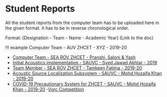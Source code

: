 # Student Reports

All the student reports from the computer team has to be uploaded here in the given format. It has to be in reverse chronological order.

Format: [Designation - Team - Name - Academic Year] (Link to the doc)

!!! example
    Computer Team - AUV ZHCET - XYZ - 2019-20

- [Computer Team - SEA ROV ZHCET - Pranshi, Saloni & Yash](yash_pranshi_saloni_2020.md)
- [Initial Acoustics implementation - SAUVC - Syed Jawad Akhtar - 2019](syed_jawad_akhtar_2019.md)
- [Team Member - SEA ROV ZHCET - Tamkeen Fatima - 2019-20](Tamkeen_2019-20.md)
- [Acoustic Source Localization Subsystem - SAUVC - Mohd Hozaifa Khan - 2019-20](Acoustic-Source_Mohd-Hozaifa-Khan.md)
- [COVID-19 Precautionary System for ZHCET - SAUVC - Mohd Hozaifa Khan - 2019-20](Computer-Team_SAUVC_Mohd-Hozaifa-Khan_2019-20.md)
-[Vorc Competition](vorc.md)
